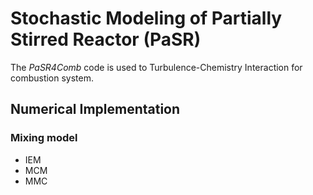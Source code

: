 # Stochastic Modeling of Partially Stirred Reactor (PaSR)
The _PaSR4Comb_ code is used to Turbulence-Chemistry Interaction for combustion system. 


## Numerical Implementation
### Mixing model
+ IEM
+ MCM
+ MMC



